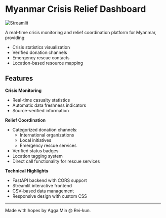 # Myanmar Crisis Relief Dashboard

[![Streamlit](https://static.streamlit.io/badges/streamlit_badge_black_white.svg)](https://mm-earthquake-crisis-dashboard.streamlit.app/)

A real-time crisis monitoring and relief coordination platform for Myanmar, providing:

- Crisis statistics visualization
- Verified donation channels
- Emergency rescue contacts
- Location-based resource mapping

## Features

**Crisis Monitoring**

- Real-time casualty statistics
- Automatic data freshness indicators
- Source-verified information

**Relief Coordination**

- Categorized donation channels:
  - International organizations
  - Local initiatives
  - Emergency rescue services
- Verified status badges
- Location tagging system
- Direct call functionality for rescue services

**Technical Highlights**

- FastAPI backend with CORS support
- Streamlit interactive frontend
- CSV-based data management
- Responsive design with custom CSS

---

Made with hopes by Agga Min @ Rei-kun.
